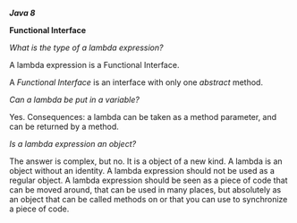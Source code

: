 ***Java 8***

**Functional Interface**

*What is the type of a lambda expression?*

A lambda expression is a Functional Interface.

A *Functional Interface* is an interface with only one *abstract* method.

*Can a lambda be put in a variable?*

Yes. Consequences: a lambda can be taken as a method parameter, and can be returned by a method.

*Is a lambda expression an object?*

The answer is complex, but no. It is a object of a new kind.
A lambda is an object without an identity. A lambda expression should not be used as a regular object. A lambda expression should be seen as a piece of code that can be moved around, that can be used in many places, but absolutely as an object that can be called methods on or that you can use to synchronize a piece of code.  
